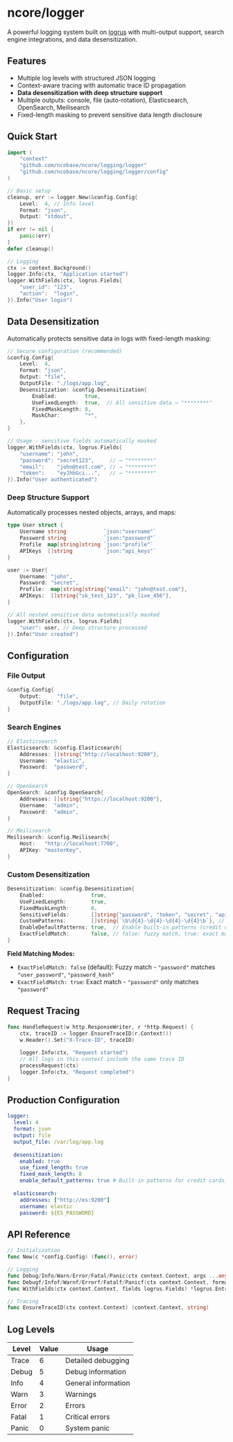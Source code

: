 # ncore/logger

A powerful logging system built on [logrus](https://github.com/sirupsen/logrus) with multi-output support, search engine
integrations, and data desensitization.

## Features

- Multiple log levels with structured JSON logging
- Context-aware tracing with automatic trace ID propagation
- **Data desensitization with deep structure support**
- Multiple outputs: console, file (auto-rotation), Elasticsearch, OpenSearch, Meilisearch
- Fixed-length masking to prevent sensitive data length disclosure

## Quick Start

```go
import (
    "context"
    "github.com/ncobase/ncore/logging/logger"
    "github.com/ncobase/ncore/logging/logger/config"
)

// Basic setup
cleanup, err := logger.New(&config.Config{
    Level:  4, // Info level
    Format: "json",
    Output: "stdout",
})
if err != nil {
    panic(err)
}
defer cleanup()

// Logging
ctx := context.Background()
logger.Info(ctx, "Application started")
logger.WithFields(ctx, logrus.Fields{
    "user_id": "123",
    "action":  "login",
}).Info("User login")
```

## Data Desensitization

Automatically protects sensitive data in logs with fixed-length masking:

```go
// Secure configuration (recommended)
&config.Config{
    Level:  4,
    Format: "json",
    Output: "file",
    OutputFile: "./logs/app.log",
    Desensitization: &config.Desensitization{
        Enabled:         true,
        UseFixedLength:  true,  // All sensitive data → "********"
        FixedMaskLength: 8,
        MaskChar:        "*",
    },
}

// Usage - sensitive fields automatically masked
logger.WithFields(ctx, logrus.Fields{
    "username": "john",
    "password": "secret123",     // → "********"
    "email":    "john@test.com", // → "********"
    "token":    "eyJhbGci...",   // → "********"
}).Info("User authenticated")
```

### Deep Structure Support

Automatically processes nested objects, arrays, and maps:

```go
type User struct {
    Username string            `json:"username"`
    Password string            `json:"password"`
    Profile  map[string]string `json:"profile"`
    APIKeys  []string          `json:"api_keys"`
}

user := User{
    Username: "john",
    Password: "secret",
    Profile:  map[string]string{"email": "john@test.com"},
    APIKeys:  []string{"sk_test_123", "pk_live_456"},
}

// All nested sensitive data automatically masked
logger.WithFields(ctx, logrus.Fields{
    "user": user, // Deep structure processed
}).Info("User created")
```

## Configuration

### File Output

```go
&config.Config{
    Output:     "file",
    OutputFile: "./logs/app.log", // Daily rotation
}
```

### Search Engines

```go
// Elasticsearch
Elasticsearch: &config.Elasticsearch{
    Addresses: []string{"http://localhost:9200"},
    Username:  "elastic",
    Password:  "password",
}

// OpenSearch  
OpenSearch: &config.OpenSearch{
    Addresses: []string{"https://localhost:9200"},
    Username:  "admin",
    Password:  "admin",
}

// Meilisearch
Meilisearch: &config.Meilisearch{
    Host:   "http://localhost:7700",
    APIKey: "masterKey",
}
```

### Custom Desensitization

```go
Desensitization: &config.Desensitization{
    Enabled:               true,
    UseFixedLength:        true,
    FixedMaskLength:       8,
    SensitiveFields:       []string{"password", "token", "secret", "api_key"},
    CustomPatterns:        []string{`\b\d{4}-\d{4}-\d{4}-\d{4}\b`}, // Credit cards
    EnableDefaultPatterns: true,  // Enable built-in patterns (credit cards, emails, etc.)
    ExactFieldMatch:       false, // false: fuzzy match, true: exact match
}
```

**Field Matching Modes:**

- `ExactFieldMatch: false` (default): Fuzzy match - `"password"` matches `"user_password"`, `"password_hash"`
- `ExactFieldMatch: true`: Exact match - `"password"` only matches `"password"`

## Request Tracing

```go
func HandleRequest(w http.ResponseWriter, r *http.Request) {
    ctx, traceID := logger.EnsureTraceID(r.Context())
    w.Header().Set("X-Trace-ID", traceID)
    
    logger.Info(ctx, "Request started")
    // All logs in this context include the same trace ID
    processRequest(ctx)
    logger.Info(ctx, "Request completed")
}
```

## Production Configuration

```yaml
logger:
  level: 4
  format: json
  output: file
  output_file: /var/log/app.log
  
  desensitization:
    enabled: true
    use_fixed_length: true
    fixed_mask_length: 8
    enable_default_patterns: true # Built-in patterns for credit cards, emails, etc.
    
  elasticsearch:
    addresses: ["http://es:9200"]
    username: elastic
    password: ${ES_PASSWORD}
```

## API Reference

```go
// Initialization
func New(c *config.Config) (func(), error)

// Logging
func Debug/Info/Warn/Error/Fatal/Panic(ctx context.Context, args ...any)
func Debugf/Infof/Warnf/Errorf/Fatalf/Panicf(ctx context.Context, format string, args ...any)
func WithFields(ctx context.Context, fields logrus.Fields) *logrus.Entry

// Tracing
func EnsureTraceID(ctx context.Context) (context.Context, string)
```

## Log Levels

| Level | Value | Usage               |
|-------|-------|---------------------|
| Trace | 6     | Detailed debugging  |
| Debug | 5     | Debug information   |
| Info  | 4     | General information |
| Warn  | 3     | Warnings            |
| Error | 2     | Errors              |
| Fatal | 1     | Critical errors     |
| Panic | 0     | System panic        |
